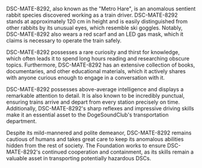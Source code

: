 DSC-MATE-8292, also known as the "Metro Hare", is an anomalous sentient rabbit species discovered working as a train driver. DSC-MATE-8292 stands at approximately 120 cm in height and is easily distinguished from other rabbits by its unusual eyes, which resemble ski goggles. Notably, DSC-MATE-8292 also wears a red scarf and an LED gas mask, which it claims is necessary to operate the train safely.

DSC-MATE-8292 possesses a rare curiosity and thirst for knowledge, which often leads it to spend long hours reading and researching obscure topics. Furthermore, DSC-MATE-8292 has an extensive collection of books, documentaries, and other educational materials, which it actively shares with anyone curious enough to engage in a conversation with it.

DSC-MATE-8292 possesses above-average intelligence and displays a remarkable attention to detail. It is also known to be incredibly punctual, ensuring trains arrive and depart from every station precisely on time. Additionally, DSC-MATE-8292's sharp reflexes and impressive driving skills make it an essential asset to the DogeSoundClub's transportation department.

Despite its mild-mannered and polite demeanor, DSC-MATE-8292 remains cautious of humans and takes great care to keep its anomalous abilities hidden from the rest of society. The Foundation works to ensure DSC-MATE-8292's continued cooperation and containment, as its skills remain a valuable asset in transporting potentially hazardous DSCs.